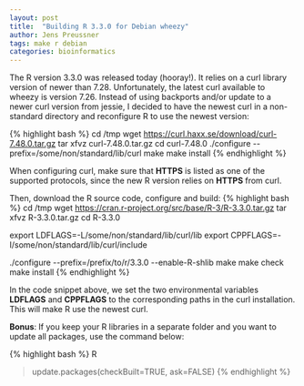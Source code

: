 ```yaml
---
layout: post
title:  "Building R 3.3.0 for Debian wheezy"
author: Jens Preussner
tags: make r debian
categories: bioinformatics
---
```


The R version 3.3.0 was released today (hooray!). It relies on a curl library version of newer than 7.28. Unfortunately, the latest curl available to wheezy is version 7.26. 
Instead of using backports and/or update to a newer curl version from jessie, I decided to have the newest curl in a non-standard directory and reconfigure R to use the newest version:

{% highlight bash %}
cd /tmp
wget https://curl.haxx.se/download/curl-7.48.0.tar.gz
tar xfvz curl-7.48.0.tar.gz
cd curl-7.48.0
./configure --prefix=/some/non/standard/lib/curl
make
make install
{% endhighlight %}

When configuring curl, make sure that **HTTPS** is listed as one of the supported protocols, since the new R version relies on **HTTPS** from curl.

Then, download the R source code, configure and build:
{% highlight bash %}
cd /tmp
wget https://cran.r-project.org/src/base/R-3/R-3.3.0.tar.gz
tar xfvz R-3.3.0.tar.gz
cd R-3.3.0

export LDFLAGS=-L/some/non/standard/lib/curl/lib
export CPPFLAGS=-I/some/non/standard/lib/curl/include

./configure --prefix=/prefix/to/r/3.3.0 --enable-R-shlib
make
make check
make install
{% endhighlight %}

In the code snippet above, we set the two environmental variables **LDFLAGS** and **CPPFLAGS** to the corresponding paths in the curl installation. This will make R use the newest curl.

**Bonus**: If you keep your R libraries in a separate folder and you want to update all packages, use the command below:

{% highlight bash %}
R
> update.packages(checkBuilt=TRUE, ask=FALSE)
{% endhighlight %}